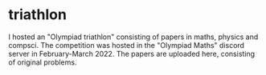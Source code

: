 # triathlon

I hosted an "Olympiad triathlon" consisting of papers in maths, physics and compsci. The competition was hosted in the "Olympiad Maths" discord server in February-March 2022. The papers are uploaded here, consisting of original problems.